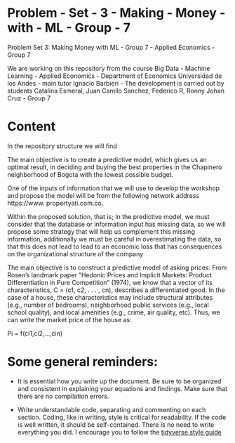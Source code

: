 # Problem - Set - 3 - Making - Money - with - ML - Group - 7
Problem Set 3: Making Money with ML - Group 7 - Applied Economics - Group 7

We are working on this repository from the course Big Data - Machine Learning - Applied Economics - Department of Economics Universidad de los Andes - main tutor Ignacio Barbieri - The development is carried out by students Catalina Esmeral, Juan Camilo Sanchez, Federico R, Ronny Johan Cruz - Group 7

# Content

In the repository structure we will find

The main objective is to create a predictive model, which gives us an optimal result, in deciding and buying the best properties in the Chapinero neighborhood of Bogota with the lowest possible budget.

One of the inputs of information that we will use to develop the workshop and propose the model will be from the following network address https://www. propertyati.com.co.

Within the proposed solution, that is; In the predictive model, we must consider that the database or information input has missing data, so we will propose some strategy that will help us complement this missing information, additionally we must be careful in overestimating the data, so that this does not lead to lead to an economic loss that has consequences on the organizational structure of the company

The main objective is to construct a predictive model of asking prices. From Rosen’s landmark paper ”Hedonic Prices and Implicit Markets: Product Differentiation in Pure Competition” (1974), we know that a vector of its characteristics, C = (c1, c2, . . . , cn), describes a differentiated good.
In the case of a house, these characteristics may include structural attributes (e.g., number of bedrooms), neighborhood public services (e.g., local school quality), and local amenities (e.g., crime, air quality, etc). Thus, we can write the market price of the house as:

Pi = f(ci1,ci2,...,cin)

# Some general reminders: 

- It is essential how you write up the document. Be sure to be organized and consistent in explaining your equations and findings. Make sure that there are no compilation errors.
 
- Write understandable code, separating and commenting on each section. Coding, like in writing, style is critical for readability. If the code is well written, it should be self-contained. There is no need to write everything you did. I encourage you to follow the [tidyverse style guide](https://style.tidyverse.org/)


